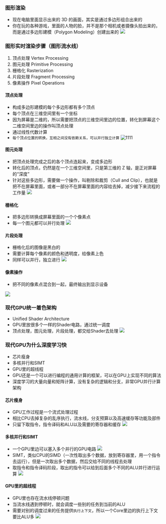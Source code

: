 ### 图形渲染
- 现在电脑里面显示出来的 3D 的画面，其实是通过多边形组合出来的
- 你在玩的各种游戏，里面的人物的脸，并不是那个相机或者摄像头拍出来的，而是通过多边形建模（Polygon Modeling）创建出来的
![](/images/jsjzc/tuxingxuanran.jpeg)

### 图形实时渲染步骤（图形流水线）
1. 顶点处理 Vertex Processing
2. 图元处理 Primitive Processing
3. 栅格化 Rasterization
4. 片段处理 Fragment Processing
5. 像素操作 Pixel Operations

#### 顶点处理
- 构成多边形建模的每个多边形都有多个顶点
- 每个顶点在三维空间里有一个坐标
- 因为屏幕是二维的，所以需要把顶点的三维空间里边的位置，转化到屏幕这个二维空间里边的操作叫顶点处理
- 通过线性代数计算
- `每个顶点位置的转换，互相之间没有依赖关系，可以并行独立计算`
![1111](/images/jsjzc/dingdianchuli.jpeg)

#### 图元处理
- 把顶点处理完成之后的各个顶点连起来，变成多边形
- 转化后的顶点，仍然是在一个三维空间里，只是第三维的 Z 轴，是正对屏幕的“深度”
- 针对这些多边形，需要做一个操作，叫剔除和裁剪（Cull and Clip），也就是把不在屏幕里面，或者一部分不在屏幕里面的内容给去掉，减少接下来流程的工作量
![](/images/jsjzc/tuyuanchuli.jpeg)

#### 栅格化
- 把多边形转换成屏幕里面的一个个像素点
- 每一个图元都可以并行处理
![](/images/jsjzc/shangehua.jpeg)

#### 片段处理
- 栅格化后的图像是黑白的
- 需要计算每个像素的颜色和透明度，给像素上色
- 同样可以并行，独立进行
![](/images/jsjzc/pianduanchuli.jpeg)

#### 像素操作
- 把不同的像素点混合到一起，最终输出到显示设备

![](/images/jsjzc/tupianpipline.jpeg)


### 现代GPU统一着色架构
- Unified Shader Architecture
- GPU里放很多个一样的Shader电路，通过统一调度
- 顶点处理，图元处理，片段处理，都交给Shader去处理
![](/images/jsjzc/tongyizhuoseqi.jpeg)

### 现代GPU为什么深度学习快
- 芯片瘦身
- 多核并行和SIMT
- GPU里的超线程
- GPU还是一个可以进行编程的通用计算的框架，可以在GPU上实现不同的算法
- 深度学习的大量向量和矩阵计算，没有复杂的逻辑和分支，非常GPU并行计算架构

#### 芯片瘦身
- GPU工作过程是一个流式处理过程
- 相比CPU去掉复杂的乱序执行，流水线，分支预算以及高速缓存等功能及部件
- 只留下取指令，指令译码和ALU以及需要的寄存器和缓存
![](/images/jsjzc/xinpianshoushen.jpeg)

#### 多核并行和SIMT
- 一个GPU里边可以塞入多个并行的GPU电路
![](/images/jsjzc/duohebingxing.jpeg)
- SIMT，类似CPU的SIMD（一次性取出多个数据，放到寄存器里，用一个指令去运行），但是一次取出多个数据，然后交给不同的线程去处理
- 取指令和指令译码阶段，取出的指令可以给到后面多个不同的ALU并行进行运算
![](/images/jsjzc/simt.jpeg)

#### GPU里的超线程
- GPU里也存在流水线停顿问题
- 当流水线遇到停顿时，就会调度一些别的任务到当前的ALU
- 需要对别的调度过来的任务提供`执行上下文`，所以一个Core里边的执行上下文要比ALU多
![](/images/jsjzc/GPUchaoxiancheng.jpeg)